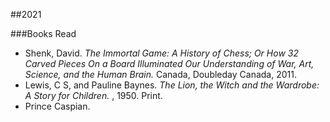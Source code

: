 ##2021  

###Books Read  
 - Shenk, David. *The Immortal Game: A History of Chess; Or How 32 Carved Pieces On a Board Illuminated Our Understanding of War, Art, Science, and the Human Brain.* Canada, Doubleday Canada, 2011.  
 - Lewis, C S, and Pauline Baynes. *The Lion, the Witch and the Wardrobe: A Story for Children.* , 1950. Print.  
 - Prince Caspian. 
